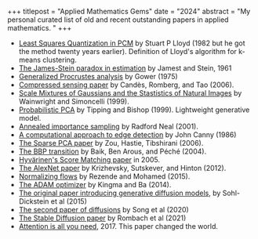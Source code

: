 +++
titlepost = "Applied Mathematics Gems"
date = "2024"
abstract = "My personal curated list of old and recent outstanding papers in applied mathematics. "
+++

- [Least Squares Quantization in PCM](http://mlsp.cs.cmu.edu/courses/fall2010/class14/lloyd.pdf) by Stuart P Lloyd (1982 but he got the method twenty years earlier). Definition of Lloyd's algorithm for k-means clustering. 
- [The James-Stein paradox in estimation](http://www.stat.yale.edu/~hz68/619/Stein-1961.pdf) by Jamest and Stein, 1961
- [Generalized Procrustes analysis](https://link.springer.com/article/10.1007/BF02291478) by Gower (1975)
- [Compressed sensing paper](https://arxiv.org/pdf/math/0409186.pdf) by Candès, Romberg, and Tao (2006).
- [Scale Mixtures of Gaussians and the Stastistics of Natural Images](https://proceedings.neurips.cc/paper_files/paper/1999/file/6a5dfac4be1502501489fc0f5a24b667-Paper.pdf) by Wainwright and Simoncelli (1999).
- [Probabilistic PCA](https://www.di.ens.fr/~fbach/courses/fall2010/Bishop_Tipping_1999_Probabilistic_PCA.pdf) by Tipping and Bishop (1999). Lightweight generative model. 
- [Annealed importance sampling](https://link.springer.com/content/pdf/10.1023/A:1008923215028.pdf) by Radford Neal (2001). 
- [A computational approach to edge detection](https://ieeexplore.ieee.org/document/4767851) by John Canny (1986)
- [The Sparse PCA paper](https://hastie.su.domains/Papers/spc_jcgs.pdf) by Zou, Hastie, Tibshirani (2006).
- [The BBP transition](https://arxiv.org/abs/math/0403022) by Baik, Ben Arous, and Péché (2004). 
- [Hyvärinen's Score Matching paper](https://www.jmlr.org/papers/volume6/hyvarinen05a/hyvarinen05a.pdf) in 2005. 
- [The AlexNet paper](https://proceedings.neurips.cc/paper/2012/file/c399862d3b9d6b76c8436e924a68c45b-Paper.pdf) by Krizhevsky, Sutskever, and Hinton (2012).
- [Normalizing flows](https://proceedings.mlr.press/v37/rezende15.pdf) by Rezende and Mohamed (2015).
- [The ADAM optimizer](https://arxiv.org/abs/1412.6980) by Kingma and Ba (2014).
- [The original paper introducing generative diffusion models](https://arxiv.org/abs/1503.03585), by Sohl-Dickstein et al (2015)
- [The second paper of diffusions](https://arxiv.org/abs/2011.13456) by Song et al (2020)
- [The Stable Diffusion paper](https://openaccess.thecvf.com/content/CVPR2022/papers/Rombach_High-Resolution_Image_Synthesis_With_Latent_Diffusion_Models_CVPR_2022_paper.pdf) by Rombach et al (2021)
- [Attention is all you need](https://arxiv.org/abs/1706.03762), 2017. This paper changed the world.
